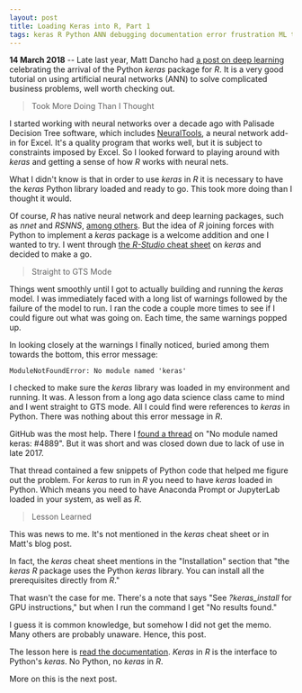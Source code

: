 ```yaml
---
layout: post
title: Loading Keras into R, Part 1
tags: keras R Python ANN debugging documentation error frustration ML troubleshooting
---
```


**14 March 2018** -- Late last year, Matt Dancho had [a post on deep learning][1] celebrating the arrival of the Python *keras* package for *R*. It is a very good tutorial on using artificial neural networks (ANN) to solve complicated business problems, well worth checking out.

> Took More Doing Than I Thought

I started working with neural networks over a decade ago with Palisade Decision Tree software, which includes [NeuralTools][2], a neural network add-in for Excel. It's a quality program that works well, but it is subject to constraints imposed by Excel. So I looked forward to playing around with *keras* and getting a sense of how *R* works with neural nets.

What I didn't know is that in order to use *keras* in *R* it is necessary to have the *keras* Python library loaded and ready to go. This took more doing than I thought it would.

Of course, *R* has native neural network and deep learning packages, such as *nnet* and *RSNNS*, [among others][3]. But the idea of *R* joining forces with Python to implement a *keras* package is a welcome addition and one I wanted to try. I went through [the *R-Studio* cheat sheet][4] on *keras* and decided to make a go.

> Straight to GTS Mode

Things went smoothly until I got to actually building and running the *keras* model. I was immediately faced with a long list of warnings followed by the failure of the model to run. I ran the code a couple more times to see if I could figure out what was going on. Each time, the same warnings popped up.

In looking closely at the warnings I finally noticed, buried among them towards the bottom, this error message:

`ModuleNotFoundError: No module named 'keras'`

I checked to make sure the *keras* library was loaded in my environment and running. It was. A lesson from a long ago data science class came to mind and I went straight to GTS mode. All I could find were references to *keras* in Python. There was nothing about this error message in *R*.

GitHub was the most help. There I [found a thread][5] on "No module named keras: #4889". But it was short and was closed down due to lack of use in late 2017.

That thread contained a few snippets of Python code that helped me figure out the problem. For *keras* to run in *R* you need to have *keras* loaded in Python. Which means you need to have Anaconda Prompt or JupyterLab loaded in your system, as well as *R*.

> Lesson Learned

This was news to me. It's not mentioned in the *keras* cheat sheet or in Matt's blog post.

In fact, the *keras* cheat sheet mentions in the "Installation" section that "the *keras R* package uses the Python *keras* library. You can install all the prerequisites directly from *R*."

That wasn't the case for me. There's a note that says "See *?keras_install* for GPU instructions," but when I run the command I get "No results found."

I guess it is common knowledge, but somehow I did not get the memo. Many others are probably unaware. Hence, this post.

The lesson here is [read the documentation][6]. *Keras* in *R* is the interface to Python's *keras*. No Python, no *keras* in *R*.

More on this is the next post.

 [1]: http://www.business-science.io/business/2017/11/28/customer_churn_analysis_keras.html
 [2]: http://www.palisade.com/neuraltools/
 [3]: https://cran.r-project.org/web/views/MachineLearning.html
 [4]: https://github.com/rstudio/cheatsheets/raw/master/keras.pdf
 [5]: https://github.com/keras-team/keras/issues/4889
 [6]: https://keras.rstudio.com/
